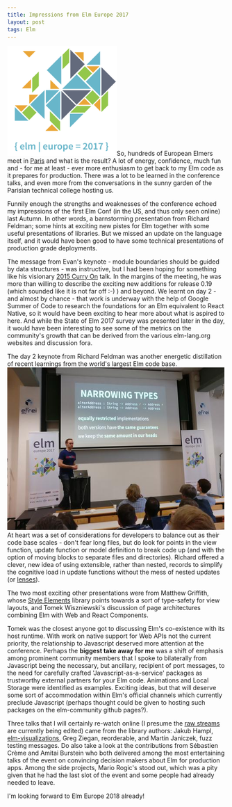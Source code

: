```yaml
---
title: Impressions from Elm Europe 2017
layout: post
tags: Elm
---
```


<img style="max-width: 50%" src="/images/elmeuropelogo.png" alt="Elm Europe logo">So, hundreds of European Elmers meet in [Paris](https://elmeurope.org/) and what is the result? A lot of energy, confidence, much fun and - for me at least - ever more enthusiasm to get back to my Elm code as it prepares for production. There was a lot to be learned in the conference talks, and even more from the conversations in the sunny garden of the Parisian technical college hosting us.

Funnily enough the strengths and weaknesses of the conference echoed my impressions of the first Elm Conf (in the US, and thus only seen online) last Autumn. In other words, a barnstorming presentation from Richard Feldman; some hints at exciting new pistes for Elm together with some useful presentations of libraries. But we missed an update on the language itself, and it would have been good to have some technical presentations of production grade deployments.

The message from Evan's keynote - module boundaries should be guided by data structures - was instructive, but I had been hoping for something like his visionary [2015 Curry On](https://www.youtube.com/watch?v=oYk8CKH7OhE) talk. In the margins of the meeting, he was more than willing to describe the exciting new additions for release 0.19 (which sounded like it is not far off :-) ) and beyond. We learnt on day 2 - and almost by chance - that work is underway with the help of Google Summer of Code to research the foundations for an Elm equivalent to React Native, so it would have been exciting to hear more about what is aspired to here. And while the State of Elm 2017 survey was presented later in the day, it would have been interesting to see some of the metrics on the community's growth that can be derived from the various elm-lang.org websites and discussion fora.

The day 2 keynote from Richard Feldman was another energetic distillation of recent learnings from the world's largest Elm code base. ![Richard Feldman](/images/elmeuropephoto.jpg) At heart was a set of considerations for developers to balance out as their code base scales - don't fear long files, but do look for points in the view function, update function or model definition to break code up (and with the option of moving blocks to separate files and directories). Richard offered a clever, new idea of using extensible, rather than nested, records to simplify the cognitive load in update functions without the mess of nested updates (or [lenses](https://github.com/evancz/focus)).

The two most exciting other presentations were from Matthew Griffith, whose [Style Elements](http://package.elm-lang.org/packages/mdgriffith/style-elements/latest) library points towards a sort of type-safety for view layouts, and Tomek Wiszniewski's discussion of page architectures combining Elm with Web and React Components.

Tomek was the closest anyone got to discussing Elm's co-existence with its host runtime. With work on native support for Web APIs not the current priority, the relationship to Javascript deserved more attention at the conference. Perhaps the **biggest take away for me** was a shift of emphasis among prominent community members that I spoke to bilaterally from Javascript being the necessary, but ancillary, recipient of port messages, to the need for carefully crafted 'Javascript-as-a-service' packages as trustworthy external partners for your Elm code. Animations and Local Storage were identified as examples. Exciting ideas, but that will deserve some sort of accommodation within Elm's official channels which currently preclude Javascript (perhaps thought could be given to hosting such packages on the elm-community github pages?).

Three talks that I will certainly re-watch online (I presume the [raw streams](https://www.youtube.com/channel/UCT5HLUjjXdqUSUnpblFNOwQ0) are currently being edited) came from the library authors: Jakub Hampl, [elm-visualizations](http://package.elm-lang.org/packages/gampleman/elm-visualization/latest), Greg Ziegan, reorderable, and Martin Janiczek, fuzz testing messages. Do also take a look at the contributions from Sébastien Crème and Amitai Burstein who both delivered among the most entertaining talks of the event on convincing decision makers about Elm for production apps. Among the side projects, Mario Rogic's stood out, which was a pity given that he had the last slot of the event and some people had already needed to leave.

I'm looking forward to Elm Europe 2018 already!
